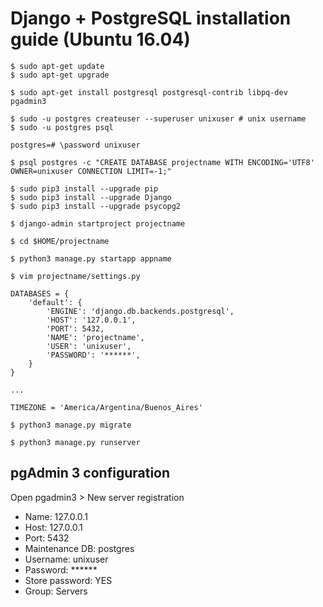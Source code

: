 # Django + PostgreSQL installation guide (Ubuntu 16.04)

```
$ sudo apt-get update
$ sudo apt-get upgrade

$ sudo apt-get install postgresql postgresql-contrib libpq-dev pgadmin3

$ sudo -u postgres createuser --superuser unixuser # unix username
$ sudo -u postgres psql

postgres=# \password unixuser

$ psql postgres -c "CREATE DATABASE projectname WITH ENCODING='UTF8' OWNER=unixuser CONNECTION LIMIT=-1;"

$ sudo pip3 install --upgrade pip
$ sudo pip3 install --upgrade Django
$ sudo pip3 install --upgrade psycopg2

$ django-admin startproject projectname

$ cd $HOME/projectname

$ python3 manage.py startapp appname
```

```
$ vim projectname/settings.py

DATABASES = {
    'default': {
        'ENGINE': 'django.db.backends.postgresql',
        'HOST': '127.0.0.1',
        'PORT': 5432,
        'NAME': 'projectname',
        'USER': 'unixuser',
        'PASSWORD': '******',
    }
}

...

TIMEZONE = 'America/Argentina/Buenos_Aires'
```

```
$ python3 manage.py migrate

$ python3 manage.py runserver
```


## pgAdmin 3 configuration

Open pgadmin3 > New server registration

- Name: 127.0.0.1
- Host: 127.0.0.1
- Port: 5432
- Maintenance DB: postgres
- Username: unixuser
- Password: ******
- Store password: YES
- Group: Servers

<OK>

